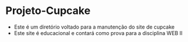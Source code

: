 # Projeto-Cupcake

-  Este é um diretório voltado para a manutenção do site de cupcake
-  Este site é educacional e contará como prova para a disciplina WEB II 
